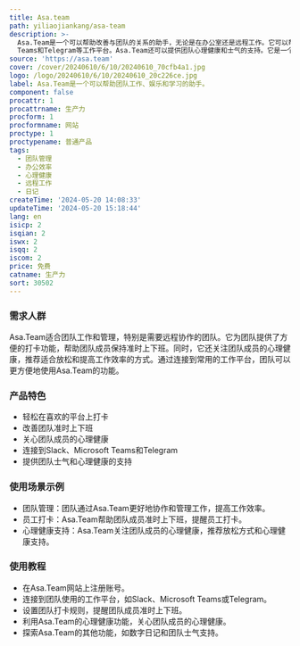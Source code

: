 ```yaml
---
title: Asa.team
path: yiliaojiankang/asa-team
description: >-
  Asa.Team是一个可以帮助改善与团队的关系的助手，无论是在办公室还是远程工作。它可以帮助团队准时上下班、追踪心理健康、连接到Slack、Microsoft
  Teams和Telegram等工作平台。Asa.Team还可以提供团队心理健康和士气的支持。它是一个数字日记，可以推荐旅程等方式来帮助团队放松和提高工作效率。
source: 'https://asa.team'
cover: /cover/20240610/6/10/20240610_70cfb4a1.jpg
logo: /logo/20240610/6/10/20240610_20c226ce.jpg
label: Asa.Team是一个可以帮助团队工作、娱乐和学习的助手。
component: false
procattr: 1
procattrname: 生产力
procform: 1
procformname: 网站
proctype: 1
proctypename: 普通产品
tags:
  - 团队管理
  - 办公效率
  - 心理健康
  - 远程工作
  - 日记
createTime: '2024-05-20 14:08:33'
updateTime: '2024-05-20 15:18:44'
lang: en
isicp: 2
isqian: 2
iswx: 2
isqq: 2
iscom: 2
price: 免费
catname: 生产力
sort: 30502
---
```




### 需求人群
Asa.Team适合团队工作和管理，特别是需要远程协作的团队。它为团队提供了方便的打卡功能，帮助团队成员保持准时上下班。同时，它还关注团队成员的心理健康，推荐适合放松和提高工作效率的方式。通过连接到常用的工作平台，团队可以更方便地使用Asa.Team的功能。

### 产品特色
* 轻松在喜欢的平台上打卡
* 改善团队准时上下班
* 关心团队成员的心理健康
* 连接到Slack、Microsoft Teams和Telegram
* 提供团队士气和心理健康的支持

### 使用场景示例
* 团队管理：团队通过Asa.Team更好地协作和管理工作，提高工作效率。
* 员工打卡：Asa.Team帮助团队成员准时上下班，提醒员工打卡。
* 心理健康支持：Asa.Team关注团队成员的心理健康，推荐放松方式和心理健康支持。

### 使用教程
* 在Asa.Team网站上注册账号。
* 连接到团队使用的工作平台，如Slack、Microsoft Teams或Telegram。
* 设置团队打卡规则，提醒团队成员准时上下班。
* 利用Asa.Team的心理健康功能，关心团队成员的心理健康。
* 探索Asa.Team的其他功能，如数字日记和团队士气支持。

  

